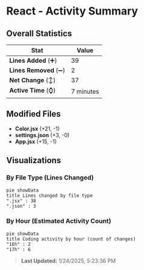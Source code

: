 # React - Activity Summary 

## Overall Statistics

| Stat                   | Value                                                             |
| ---------------------- | ----------------------------------------------------------------- |
| **Lines Added** (➕)   | 39                                          |
| **Lines Removed** (➖) | 2                                        |
| **Net Change** (↕)    | 37                |
| **Active Time** (⌚)   | 7 minutes |


## Modified Files
- **Color.jsx** (+21, -1)
- **settings.json** (+3, -0)
- **App.jsx** (+15, -1)

## Visualizations

### By File Type (Lines Changed)

```mermaid
pie showData
title Lines changed by file type
".jsx" : 38
".json" : 3
```

### By Hour (Estimated Activity Count)

```mermaid
pie showData
title Coding activity by hour (count of changes)
"16h" : 2
"17h" : 6
```


> **Last Updated:** 1/24/2025, 5:23:36 PM